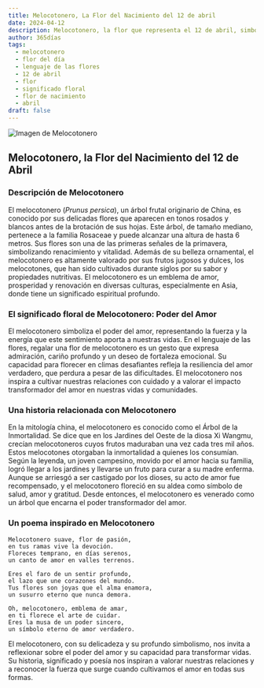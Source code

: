 ```yaml
---
title: Melocotonero, La Flor del Nacimiento del 12 de abril
date: 2024-04-12
description: Melocotonero, la flor que representa el 12 de abril, simboliza Poder del amor. Descubre su fascinante historia, significado en el lenguaje de las flores y una poesía que celebra su belleza.
author: 365días
tags:
  - melocotonero
  - flor del día
  - lenguaje de las flores
  - 12 de abril
  - flor
  - significado floral
  - flor de nacimiento
  - abril
draft: false
---
```



![Imagen de Melocotonero](https://cdn.pixabay.com/photo/2017/07/20/19/18/peach-blossom-2523391_640.jpg#center)


## Melocotonero, la Flor del Nacimiento del 12 de Abril

### Descripción de Melocotonero

El melocotonero (_Prunus persica_), un árbol frutal originario de China, es conocido por sus delicadas flores que aparecen en tonos rosados y blancos antes de la brotación de sus hojas. Este árbol, de tamaño mediano, pertenece a la familia Rosaceae y puede alcanzar una altura de hasta 6 metros. Sus flores son una de las primeras señales de la primavera, simbolizando renacimiento y vitalidad. Además de su belleza ornamental, el melocotonero es altamente valorado por sus frutos jugosos y dulces, los melocotones, que han sido cultivados durante siglos por su sabor y propiedades nutritivas. El melocotonero es un emblema de amor, prosperidad y renovación en diversas culturas, especialmente en Asia, donde tiene un significado espiritual profundo.

### El significado floral de Melocotonero: Poder del Amor

El melocotonero simboliza el poder del amor, representando la fuerza y la energía que este sentimiento aporta a nuestras vidas. En el lenguaje de las flores, regalar una flor de melocotonero es un gesto que expresa admiración, cariño profundo y un deseo de fortaleza emocional. Su capacidad para florecer en climas desafiantes refleja la resiliencia del amor verdadero, que perdura a pesar de las dificultades. El melocotonero nos inspira a cultivar nuestras relaciones con cuidado y a valorar el impacto transformador del amor en nuestras vidas y comunidades.

### Una historia relacionada con Melocotonero

En la mitología china, el melocotonero es conocido como el Árbol de la Inmortalidad. Se dice que en los Jardines del Oeste de la diosa Xi Wangmu, crecían melocotoneros cuyos frutos maduraban una vez cada tres mil años. Estos melocotones otorgaban la inmortalidad a quienes los consumían. Según la leyenda, un joven campesino, movido por el amor hacia su familia, logró llegar a los jardines y llevarse un fruto para curar a su madre enferma. Aunque se arriesgó a ser castigado por los dioses, su acto de amor fue recompensado, y el melocotonero floreció en su aldea como símbolo de salud, amor y gratitud. Desde entonces, el melocotonero es venerado como un árbol que encarna el poder transformador del amor.

### Un poema inspirado en Melocotonero

```
Melocotonero suave, flor de pasión,  
en tus ramas vive la devoción.  
Floreces temprano, en días serenos,  
un canto de amor en valles terrenos.  

Eres el faro de un sentir profundo,  
el lazo que une corazones del mundo.  
Tus flores son joyas que el alma enamora,  
un susurro eterno que nunca demora.  

Oh, melocotonero, emblema de amar,  
en ti florece el arte de cuidar.  
Eres la musa de un poder sincero,  
un símbolo eterno de amor verdadero.  
```

El melocotonero, con su delicadeza y su profundo simbolismo, nos invita a reflexionar sobre el poder del amor y su capacidad para transformar vidas. Su historia, significado y poesía nos inspiran a valorar nuestras relaciones y a reconocer la fuerza que surge cuando cultivamos el amor en todas sus formas.

